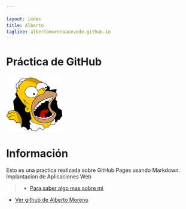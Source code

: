 ```yaml
---

layout: index
title: Alberto
tagline: albertomorenoacevedo.github.io
---
```

# Práctica de GitHub

![imagen](foto.jpg) 
   
# Información
Esto es una practica realizada sobre GitHub Pages usando Markdown.
Implantacion de Aplicaciones Web

>* [Para saber algo mas sobre mi](/about)
* [Ver github de Alberto Moreno](/https://albertomorenoacevedo/albertomorenoacevedo.github.io)
